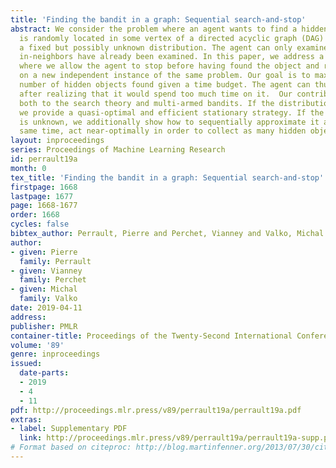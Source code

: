 ```yaml
---
title: 'Finding the bandit in a graph: Sequential search-and-stop'
abstract: We consider the problem where an agent wants to find a hidden object that
  is randomly located in some vertex of a directed acyclic graph (DAG) according to
  a fixed but possibly unknown distribution. The agent can only examine vertices whose
  in-neighbors have already been examined. In this paper, we address a learning setting
  where we allow the agent to stop before having found the object and restart searching
  on a new independent instance of the same problem. Our goal is to maximize the total
  number of hidden objects found given a time budget. The agent can thus skip an instance
  after realizing that it would spend too much time on it.  Our contributions are
  both to the search theory and multi-armed bandits. If the distribution is known,
  we provide a quasi-optimal and efficient stationary strategy. If the distribution
  is unknown, we additionally show how to sequentially approximate it and, at the
  same time, act near-optimally in order to collect as many hidden objects as possible.
layout: inproceedings
series: Proceedings of Machine Learning Research
id: perrault19a
month: 0
tex_title: 'Finding the bandit in a graph: Sequential search-and-stop'
firstpage: 1668
lastpage: 1677
page: 1668-1677
order: 1668
cycles: false
bibtex_author: Perrault, Pierre and Perchet, Vianney and Valko, Michal
author:
- given: Pierre
  family: Perrault
- given: Vianney
  family: Perchet
- given: Michal
  family: Valko
date: 2019-04-11
address: 
publisher: PMLR
container-title: Proceedings of the Twenty-Second International Conference on Artificial Intelligence and Statistics
volume: '89'
genre: inproceedings
issued:
  date-parts:
  - 2019
  - 4
  - 11
pdf: http://proceedings.mlr.press/v89/perrault19a/perrault19a.pdf
extras:
- label: Supplementary PDF
  link: http://proceedings.mlr.press/v89/perrault19a/perrault19a-supp.pdf
# Format based on citeproc: http://blog.martinfenner.org/2013/07/30/citeproc-yaml-for-bibliographies/
---
```

